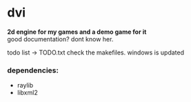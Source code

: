 # dvi
**2d engine for my games and a demo game for it**\
good documentation? dont know her.

todo list -> TODO.txt
check the makefiles. windows is updated

### dependencies:
- raylib
- libxml2